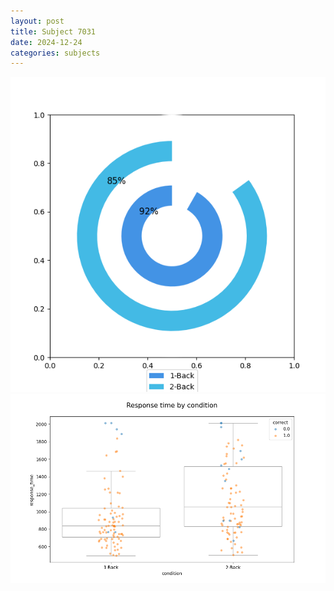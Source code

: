 ```yaml
---
layout: post
title: Subject 7031
date: 2024-12-24
categories: subjects
---
```


![](data/7031/run-6/7031_accuracy_by_condition.png)
![](data/7031/run-6/7031_response_time_by_condition.png)
